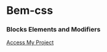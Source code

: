 # Bem-css

### Blocks Elements and Modifiers

[Access My Project](https://jelsonjay.github.io/bem-css/)
